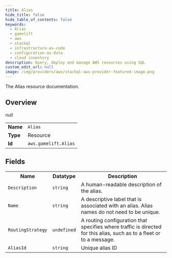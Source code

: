 ```yaml
---
title: Alias
hide_title: false
hide_table_of_contents: false
keywords:
  - Alias
  - gamelift
  - aws
  - stackql
  - infrastructure-as-code
  - configuration-as-data
  - cloud inventory
description: Query, deploy and manage AWS resources using SQL
custom_edit_url: null
image: /img/providers/aws/stackql-aws-provider-featured-image.png
---
```

The Alias resource documentation.

## Overview
<table><tbody>
<tr><td><b>Name</b></td><td><code>Alias</code></td></tr>
<tr><td><b>Type</b></td><td>Resource</td></tr>
null
<tr><td><b>Id</b></td><td><code>aws.gamelift.Alias</code></td></tr>
</tbody></table>

## Fields
<table><tbody>
<tr><th>Name</th><th>Datatype</th><th>Description</th></tr>
<tr><td><code>Description</code></td><td><code>string</code></td><td>A human-readable description of the alias.</td></tr><tr><td><code>Name</code></td><td><code>string</code></td><td>A descriptive label that is associated with an alias. Alias names do not need to be unique.</td></tr><tr><td><code>RoutingStrategy</code></td><td><code>undefined</code></td><td>A routing configuration that specifies where traffic is directed for this alias, such as to a fleet or to a message.</td></tr><tr><td><code>AliasId</code></td><td><code>string</code></td><td>Unique alias ID</td></tr>
</tbody></table>